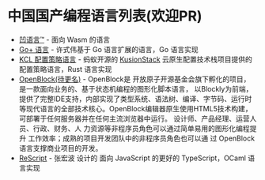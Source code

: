 # 中国国产编程语言列表(欢迎PR) 

<!-- 保持拼音有序 -->

- [凹语言™](https://github.com/wa-lang/wa) - 面向 Wasm 的语言
- [Go+ 语言](https://github.com/goplus/gop) - 许式伟基于 Go 语言扩展的语言，Go 语言实现
- [KCL 配置策略语言](https://github.com/KusionStack/KCLVM) - 蚂蚁开源的 [KusionStack](https://github.com/KusionStack/kusion) 云原生配置技术栈项目提供的配置策略语言，Rust 语言实现
- [OpenBlock(待更名)](https://gitee.com/openblock/openblock) - OpenBlock是 开放原子开源基金会旗下孵化的项目，是一款面向业务的、基于状态机编程的图形化脚本语言， 以Blockly为前端，提供了完整IDE支持，内部实现了类型系统、语法树、编译、字节码、运行时等现代语言的全部技术核心。OpenBlock编辑器原生使用HTML5技术构建，可部署于任何服务器并在任何主流浏览器中运行。
设计师、产品经理、运营人员、行政、财务、人 力资源等非程序员角色可以通过简单易用的图形化编程提升 工作效率；成熟的项目开发团队中的非程序员角色也可以通 过 OpenBlock 语言支撑商业项目的开发。 
- [ReScript](https://rescript-lang.org) - 张宏波 设计的 面向 JavaScript 的更好的 TypeScript，OCaml 语言实现

